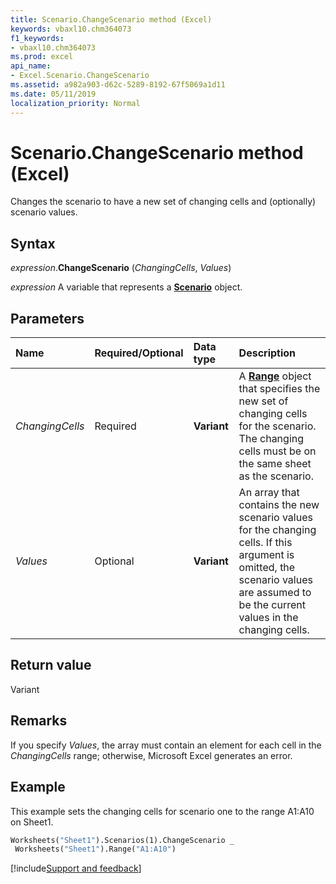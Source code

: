 ```yaml
---
title: Scenario.ChangeScenario method (Excel)
keywords: vbaxl10.chm364073
f1_keywords:
- vbaxl10.chm364073
ms.prod: excel
api_name:
- Excel.Scenario.ChangeScenario
ms.assetid: a982a903-d62c-5289-8192-67f5069a1d11
ms.date: 05/11/2019
localization_priority: Normal
---
```



# Scenario.ChangeScenario method (Excel)

Changes the scenario to have a new set of changing cells and (optionally) scenario values.


## Syntax

_expression_.**ChangeScenario** (_ChangingCells_, _Values_)

_expression_ A variable that represents a **[Scenario](Excel.Scenario.md)** object.


## Parameters

|Name|Required/Optional|Data type|Description|
|:-----|:-----|:-----|:-----|
| _ChangingCells_|Required| **Variant**|A **[Range](excel.range(object).md)** object that specifies the new set of changing cells for the scenario. The changing cells must be on the same sheet as the scenario.|
| _Values_|Optional| **Variant**|An array that contains the new scenario values for the changing cells. If this argument is omitted, the scenario values are assumed to be the current values in the changing cells.|

## Return value

Variant


## Remarks

If you specify _Values_, the array must contain an element for each cell in the _ChangingCells_ range; otherwise, Microsoft Excel generates an error.


## Example

This example sets the changing cells for scenario one to the range A1:A10 on Sheet1.

```vb
Worksheets("Sheet1").Scenarios(1).ChangeScenario _ 
 Worksheets("Sheet1").Range("A1:A10")
```



[!include[Support and feedback](~/includes/feedback-boilerplate.md)]